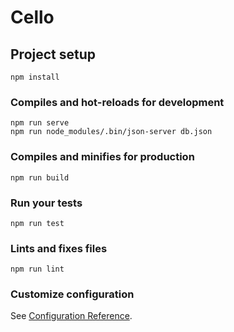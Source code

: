 # Cello

## Project setup

```
npm install
```

### Compiles and hot-reloads for development

```
npm run serve
npm run node_modules/.bin/json-server db.json
```

### Compiles and minifies for production

```
npm run build
```

### Run your tests

```
npm run test
```

### Lints and fixes files

```
npm run lint
```

### Customize configuration

See [Configuration Reference](https://cli.vuejs.org/config/).
